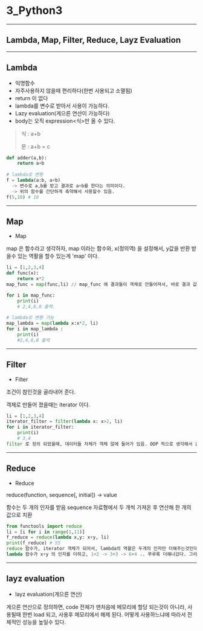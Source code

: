# 3_Python3

---

## Lambda, Map, Filter, Reduce, Layz Evaluation

---

## Lambda

  - 익명함수
  - 자주사용하지 않을때 편리하다(한번 사용되고 소멸됨)
  - return 이 없다
  - lambda를 변수로 받아서 사용이 가능하다.
  - Lazy evaluation(게으른 연산이 가능하다)
  - body는 오직 expression<식>만 올 수 있다.
  
> 식 : a+b
> 
> 문 : a+b = c 
     
     	 
  
```python
def adder(a,b):
	return a+b
	
# lambda로 변환
f = lambda(a:b, a+b) 
  -> 변수로 a,b를 받고 결과로 a+b를 한다는 의미이다. 
  -> 위의 함수를 간단하게 축약해서 사용할수 있음.
f(5,10) # 10
```

---

## Map 

- Map 
 
 map 은 함수라고 생각하자, map 이라는 함수와, x(정의역) 을 설정해서, y값을 반환 받을수 있는 역활을 할수 있는게 'map' 이다.
 
 
```python
li = [1,2,3,4]
def func(x):
    return x*2
map_func = map(func,li) // map_func 에 결과들이 객체로 만들어져서, 바로 결과 값이 출력되지않고, 들어있는 값들을 for 구문을 통해서 꺼내준다

for i in map_func:
    print(i)
    # 2,4,6,8 출력.
    
# lambda로 변환 가능    
map_lambda = map(lambda x:x*2, li)  
for i in map_lambda :
    print(i)  
    #2,4,6,8 출력
```

---

## Filter 

- Filter

조건이 참인것을 골라내어 준다. 

객체로 만들어 졌을때는 iterator 이다.

```python
li = [1,2,3,4]
iterator_filter = filter(lambda x: x>2, li)
for i in iterator_filter:
    print(i)    
    # 3,4 
filter 로 정의 되었을때, 데이터들 자체가 객체 않에 들어가 있음. OOP 적으로 생각해서 값을 꺼내주어야 한다.
```

---


## Reduce 

- Reduce

reduce(function, sequence[, initial]) -> value

함수는 두 개의 인자를 받음 sequence 자료형에서 두 개씩 가져온 후 연산해 한 개의 값으로 치환


```python 
from functools import reduce
li = [i for i in range(1,11)]
f_reduce = reduce(lambda x,y: x+y, li)
print(f_reduce) # 55
reduce 함수가, iterator 객체가 되어서, lambda의 역활은 두개의 인자만 더해주는것인데, 
lambda 함수가 x+y 의 인자를 더하고, 1+2 -> 3+3 -> 6+4 .. 쭈루룩 더해나갔다. 그리고 결과를 반환함.
```

--- 

## layz evaluation

 - layz evaluation(게으른 연산)

게으른 연산으로 정의하면, code 전체가 맨처음에 메모리에 할당 되는것이 아니라, 사용될때 한번 load 되고, 사용후 메모리에서 해제 된다. 어떻게 사용하느냐에 따라서 전체적인 성능을 높일수 있다.